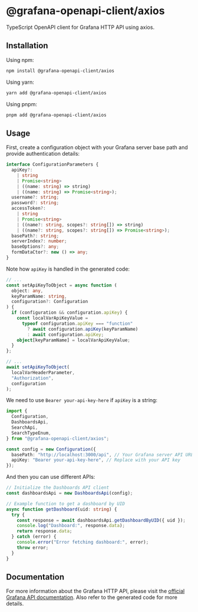# @grafana-openapi-client/axios

TypeScript OpenAPI client for Grafana HTTP API using axios.

## Installation

Using npm:

```bash
npm install @grafana-openapi-client/axios
```

Using yarn:

```bash
yarn add @grafana-openapi-client/axios
```

Using pnpm:

```bash
pnpm add @grafana-openapi-client/axios
```

## Usage

First, create a configuration object with your Grafana server base path and provide authentication details:

```typescript
interface ConfigurationParameters {
  apiKey?:
    | string
    | Promise<string>
    | ((name: string) => string)
    | ((name: string) => Promise<string>);
  username?: string;
  password?: string;
  accessToken?:
    | string
    | Promise<string>
    | ((name?: string, scopes?: string[]) => string)
    | ((name?: string, scopes?: string[]) => Promise<string>);
  basePath?: string;
  serverIndex?: number;
  baseOptions?: any;
  formDataCtor?: new () => any;
}
```

Note how `apiKey` is handled in the generated code:

```typescript
// ...
const setApiKeyToObject = async function (
  object: any,
  keyParamName: string,
  configuration?: Configuration
) {
  if (configuration && configuration.apiKey) {
    const localVarApiKeyValue =
      typeof configuration.apiKey === "function"
        ? await configuration.apiKey(keyParamName)
        : await configuration.apiKey;
    object[keyParamName] = localVarApiKeyValue;
  }
};

// ...
await setApiKeyToObject(
  localVarHeaderParameter,
  "Authorization",
  configuration
);
```

We need to use `Bearer your-api-key-here` if `apiKey` is a string:

```typescript
import {
  Configuration,
  DashboardsApi,
  SearchApi,
  SearchTypeEnum,
} from "@grafana-openapi-client/axios";

const config = new Configuration({
  basePath: "http://localhost:3000/api", // Your Grafana server API URL
  apiKey: "Bearer your-api-key-here", // Replace with your API key
});
```

And then you can use different APIs:

```typescript
// Initialize the Dashboards API client
const dashboardsApi = new DashboardsApi(config);

// Example function to get a dashboard by UID
async function getDashboard(uid: string) {
  try {
    const response = await dashboardsApi.getDashboardByUID({ uid });
    console.log("Dashboard:", response.data);
    return response.data;
  } catch (error) {
    console.error("Error fetching dashboard:", error);
    throw error;
  }
}
```

## Documentation

For more information about the Grafana HTTP API, please visit the [official Grafana API documentation](https://grafana.com/docs/grafana/latest/developers/http_api/). Also refer to the generated code for more details.
